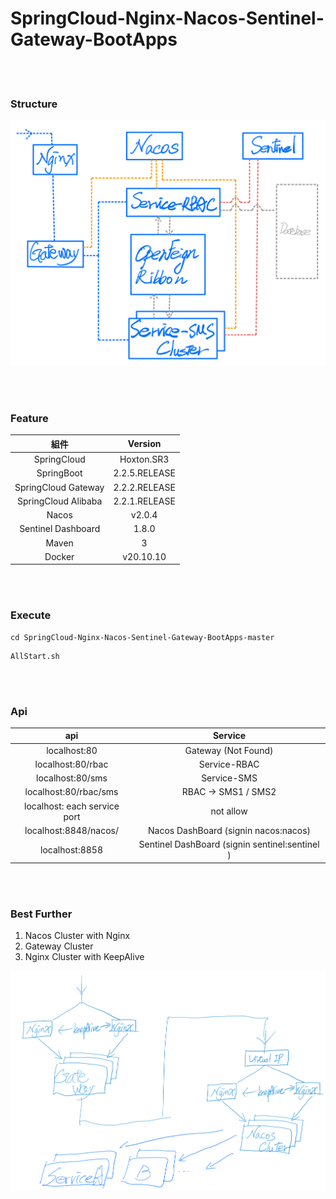 # SpringCloud-Nginx-Nacos-Sentinel-Gateway-BootApps

<br>
<br>

### Structure

![](./images/Structure.png)

<br>
<br>

### Feature

| 組件 | Version |
| :----: | :----: |
| SpringCloud | Hoxton.SR3 |
| SpringBoot | 2.2.5.RELEASE |
| SpringCloud Gateway | 2.2.2.RELEASE |
| SpringCloud Alibaba | 2.2.1.RELEASE |
| Nacos | v2.0.4 |
| Sentinel Dashboard | 1.8.0 |
| Maven| 3 |
| Docker| v20.10.10 |

<br>
<br>

### Execute
```
cd SpringCloud-Nginx-Nacos-Sentinel-Gateway-BootApps-master
```
```
AllStart.sh
```

<br>
<br>

### Api

| api | Service |
| :----: | :----: |
| localhost:80 | Gateway (Not Found) |
| localhost:80/rbac | Service-RBAC |
| localhost:80/sms | Service-SMS |
| localhost:80/rbac/sms | RBAC -> SMS1 / SMS2 |
| localhost: each service port | not allow |
| localhost:8848/nacos/ | Nacos DashBoard (signin nacos:nacos) |
| localhost:8858 | Sentinel DashBoard (signin sentinel:sentinel ) |

<br>
<br>

### Best Further
1. Nacos Cluster with Nginx
1. Gateway Cluster
1. Nginx Cluster with KeepAlive

![](./images/bestFuther.png)
